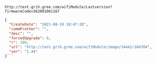 `http://test.grih.gree.com/wifiModule/Lastversion?firmwareCode=362001061167`

```json
{
  "CreateDate": "2021-08-19 10:47:28",
  "commProtVer": "",
  "desc": "",
  "forcedUpgrade": 0,
  "r": 200,
  "url": "http://test.grih.gree.com/wifiModule/image/14441/184704",
  "ver": "1.44"
}```